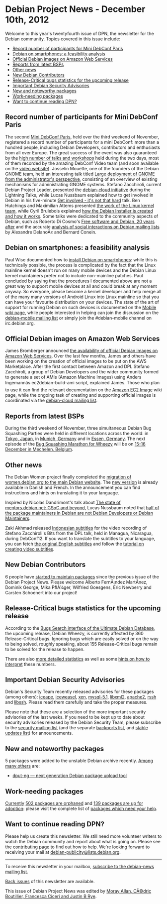 
Debian Project News - December 10th, 2012
=========================================


Welcome to this year's twentyfourth issue of DPN, the newsletter for the Debian community. Topics covered in this issue include:


* [Record number of participants for Mini DebConf Paris](https://www.debian.org/News/weekly/2012/24/#minidc)
* [Debian on smartphones: a feasibility
analysis](https://www.debian.org/News/weekly/2012/24/#mobiles)
* [Official Debian images on Amazon Web Services](https://www.debian.org/News/weekly/2012/24/#aws)
* [Reports from latest BSPs](https://www.debian.org/News/weekly/2012/24/#bsps)
* [Other news](https://www.debian.org/News/weekly/2012/24/#other)
* [New Debian Contributors](https://www.debian.org/News/weekly/2012/24/#newcontributors)
* [Release-Critical bugs statistics for the upcoming release](https://www.debian.org/News/weekly/2012/24/#rcstats)
* [Important Debian Security Advisories](https://www.debian.org/News/weekly/2012/24/#dsa)
* [New and noteworthy packages](https://www.debian.org/News/weekly/2012/24/#nnwp)
* [Work-needing packages](https://www.debian.org/News/weekly/2012/24/#wnpp)
* [Want to continue reading DPN?](https://www.debian.org/News/weekly/2012/24/#continuedpn)


Record number of participants for Mini DebConf Paris
----------------------------------------------------



The second [Mini
DebConf Paris](http://fr2012.mini.debconf.org/), held over the third weekend of November,
registered a record number of participants for a mini DebConf: more than
a hundred people, including Debian Developers, contributors and enthusiasts
from all over Europe.
The great success of the event was also guaranteed by the [high number of talks
and workshops](http://fr2012.mini.debconf.org/#schedule) held during the two days, most of
them recorded by the amazing DebConf Video team (and soon available on the
[video website](http://video.debian.net)).
Josselin Mouette, one of the founders of the Debian GNOME team, held an
interesting talk titled [Large
deployment of GNOME from the administrator's perspective](http://np237.livejournal.com/33449.html),
consisting of an overview of existing mechanisms for administrating GNOME
systems.
Stefano Zacchiroli, current Debian Project Leader, presented the [debian-cloud
initiative](http://upsilon.cc/~zack/talks/2012/20121125-minidc-cloud.pdf) during the Lightning Talks, while
Lucas Nussbaum explained how to get involved in Debian in his
five-minute [Get
involved - it's not that hard](http://www.lucas-nussbaum.net/blog/?p=741) talk.
Ben Hutchings and Maximilian Attems presented [the
work of the Linux kernel team](http://womble.decadent.org.uk/talks/mdcp2012-linux-kernel/), while Cyril Brulebois explained [how
the Debian Installer is created and how it works](http://fr2012.mini.debconf.org/slides/re-discovering-d-i.pdf).
Some talks were dedicated to the community aspects of Debian, such as Roberto
Di Cosmo's
[Free
software and Debian, 20 years after](http://fr2012.mini.debconf.org/slides/free-soft-20-years-after.pdf) and the accurate [analysis
of social interactions on Debian mailing lists](http://fr2012.mini.debconf.org/slides/socio-meter-for-debian.pdf) by Alexandre DelanoÃ«
and Bernard Conein.



Debian on smartphones: a feasibility
analysis
---------------------------------------------



Paul Wise documented how to [install
Debian on smartphones](http://bonedaddy.net/pabs3/log/2012/12/03/debian-mobile/): while this is technically possible, the process
is complicated by the fact that the Linux mainline kernel doesn't run on
many mobile devices and the Debian Linux kernel maintainers prefer not to
include non-mainline patches.
Paul concluded by saying that the procedures I documented above are not a
great way to support mobile devices at all and could break at any moment
anyway. So everyone, please become a kernel developer and help merge all
of the many many versions of Android Linux into Linux mainline so that
you can have your favourite distribution on your devices.
The state of the art of support for running Debian on such devices is
documented on the [Mobile wiki page](https://wiki.debian.org/Mobile),
while people interested in helping can join the discussion on the [debian-mobile mailing
list](https://lists.debian.org/debian-mobile/) or simply join the #debian-mobile channel on
irc.debian.org.



Official Debian images on Amazon Web Services
---------------------------------------------



James Bromberger announced
[the
availability of official Debian images on Amazon Web Services](http://blog.james.rcpt.to/2012/12/06/official-debian-images-on-amazon-web-services-ec2/).
Over the last few months, James and others have been working on the creation
of official images to be put on the AWS Marketplace.
After the first contact between Amazon and DPL Stefano Zacchiroli,
a group of Debian Developers and the wider community formed to
generate a set of AMIs (Amazon Machine Images) using
Anders Ingemannâs ec2debian-build-ami script, explained James.
Those who plan to use it can find the relevant documentation on the
[Amazon EC2
Image](https://wiki.debian.org/Cloud/AmazonEC2Image) wiki page,
while the ongoing task of creating and supporting official images is
coordinated via the [debian-cloud mailing
list](https://lists.debian.org/debian-cloud).



Reports from latest BSPs
------------------------



During the third weekend of November, three simultaneous Debian
Bug Squashing Parties were held in different locations across the world: in [Tokyo,
Japan](http://henrich-on-debian.blogspot.jp/2012/11/debian-bsp-tokyo.html),
in [Munich, Germany](https://wiki.debian.org/BSP/2012/11/de/Munich) and
in [Essen,
Germany](http://rhonda.deb.at/blog/debian/bsp-essen-nov-2012-report.html).
The next episode of the [Bug Squashing Marathon
for Wheezy](https://wiki.debian.org/BSPMarathonWheezy) will be on
[15-16 December in
Mechelen, Belgium](https://www.debian.org/events/2012/1215-mechelen-bsp).



Other news
----------



The Debian Women project finally completed the
[migration
of women.debian.org to the main Debian website](https://lists.debian.org/debian-women/2012/11/msg00009.html).
The [new version](https://www.debian.org/women/) is
already available in Danish and French. In the announcement you
can find instructions and hints on translating it to your language.




Inspired by Nicolas Dandrimont's talk about [The state of
mentors.debian.net: GSoC and beyond](http://fr2012.mini.debconf.org/slides/debexpo.pdf), Lucas Nussbaum noted that [half of the package
maintainers in Debian are not Debian Developers or Debian Maintainers](http://www.lucas-nussbaum.net/blog/?p=746).




Zaki Akhmad released [Indonesian subtitles](https://github.com/za/debconf12) for the
video recording of Stefano Zacchiroli's Bits from the DPL talk,
held in Managua, Nicaragua, during DebConf12.
If you want to translate the subtitles to your language, you can fetch
[the
original English subtitles](http://meetings-archive.debian.net/pub/debian-meetings/2012/debconf12/subtitles/) and follow the [tutorial
on creating video subtitles](http://wiki.debconf.org/wiki/Videoteam/Subtitles_for_videos).



New Debian Contributors
-----------------------


6 people have [started to maintain packages](https://udd.debian.org/cgi-bin/new-maintainers.cgi) since the previous issue of the Debian Project News. Please welcome Alberto FernÃ¡ndez MartÃ­nez, Dominik George, Mika PflÃ¼ger, Wilfried Goesgens, Eric Newberry and Carsten Schoenert into our project!


Release-Critical bugs statistics for the upcoming release
---------------------------------------------------------


According to the [Bugs Search interface of the Ultimate Debian Database](https://udd.debian.org/bugs.cgi), the upcoming release, Debian Wheezy, is currently affected by 360 Release-Critical bugs. Ignoring bugs which are easily solved or on the way to being solved, roughly speaking, about 155 Release-Critical bugs remain to be solved for the release to happen.


There are also [more detailed statistics](http://richardhartmann.de/blog/posts/2012/12/07-Debian_Release_Critical_Bug_report_for_Week_49/) as well as some [hints on how to interpret](https://wiki.debian.org/ProjectNews/RC-Stats) these numbers.


Important Debian Security Advisories
------------------------------------


Debian's Security Team recently released advisories for these packages (among others): [iceape](https://www.debian.org/security/2012/dsa-2584), [iceweasel](https://www.debian.org/security/2012/dsa-2583), [xen](https://www.debian.org/security/2012/dsa-2582), [mysql-5.1](https://www.debian.org/security/2012/dsa-2581), [libxml2](https://www.debian.org/security/2012/dsa-2580), [apache2](https://www.debian.org/security/2012/dsa-2579), [rssh](https://www.debian.org/security/2012/dsa-2578) and [libssh](https://www.debian.org/security/2012/dsa-2577). Please read them carefully and take the proper measures.


Please note that these are a selection of the more important security advisories of the last weeks. If you need to be kept up to date about security advisories released by the Debian Security Team, please subscribe to the [security mailing list](https://lists.debian.org/debian-security-announce/) (and the separate [backports list](https://lists.debian.org/debian-backports-announce/), and [stable updates list](https://lists.debian.org/debian-stable-announce/)) for announcements.


New and noteworthy packages
---------------------------



5 packages were added to the unstable Debian archive
recently. [Among
many others](https://packages.debian.org/unstable/main/newpkg) are:


* [dput-ng — next generation Debian package upload tool](https://packages.debian.org/unstable/main/dput-ng)


Work-needing packages
---------------------


[Currently](https://lists.debian.org/debian-devel/2012/12/msg00128.html) [502 packages are orphaned](https://www.debian.org/devel/wnpp/orphaned) and [139 packages are up for adoption](https://www.debian.org/devel/wnpp/rfa): please visit the complete list of [packages which need your help](https://www.debian.org/devel/wnpp/help_requested).


Want to continue reading DPN?
-----------------------------


Please help us create this newsletter. We still need more volunteer writers to watch the Debian community and report about what is going on. Please see the [contributing page](https://wiki.debian.org/ProjectNews/HowToContribute) to find out how to help. We're looking forward to receiving your mail at [debian-publicity@lists.debian.org](mailto:debian-publicity@lists.debian.org).




---



 To receive this newsletter in your mailbox, [subscribe to the debian-news mailing list](https://lists.debian.org/debian-news/).



[Back issues](https://www.debian.org/News/weekly/) of this newsletter are available.



This issue of Debian Project News was edited by [Moray Allan, CÃ©dric Boutillier, Francesca Ciceri and Justin B Rye](mailto:debian-publicity@lists.debian.org).




